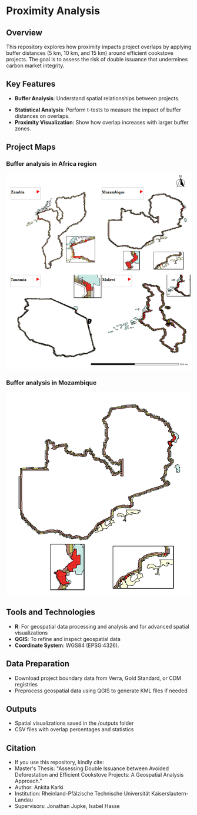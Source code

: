 # Proximity Analysis

## Overview
This repository explores how proximity impacts project overlaps by applying buffer distances (5 km, 10 km, and 15 km) around efficient cookstove projects. The goal is to assess the risk of double issuance that undermines carbon market integrity.

## Key Features
* **Buffer Analysis**: Understand spatial relationships between projects.
- **Statistical Analysis**: Perform t-tests to measure the impact of buffer distances on overlaps.
- **Proximity Visualization**: Show how overlap increases with larger buffer zones.

## Project Maps
### Buffer analysis in Africa region
<div align="center">
  <img src="https://github.com/ankita-karki/Doubleissuance_Proximity/blob/main/output_maps/Africa%20.png?raw=true">
</div>

### Buffer analysis in Mozambique
<div align="center">
  <img src="https://github.com/ankita-karki/Doubleissuance_Proximity/blob/main/output_maps/Mozambique.png?raw=true" alt="Zambia Map">
</div>

## Tools and Technologies
* **R**: For geospatial data processing and analysis and  for advanced spatial visualizations
* **QGIS**: To refine and inspect geospatial data
* **Coordinate System**: WGS84 (EPSG:4326).

## Data Preparation
* Download project boundary data from Verra, Gold Standard, or CDM registries
* Preprocess geospatial data using QGIS to generate KML files if needed

## Outputs
* Spatial visualizations saved in the /outputs folder
* CSV files with overlap percentages and statistics

## Citation
* If you use this repository, kindly cite:
* Master's Thesis: "Assessing Double Issuance between Avoided Deforestation and Efficient Cookstove Projects: A Geospatial Analysis Approach."
* Author: Ankita Karki
* Institution: Rheinland-Pfälzische Technische Universität Kaiserslautern-Landau
* Supervisors: Jonathan Jupke, Isabel Hasse
